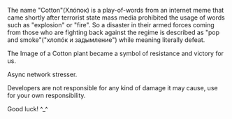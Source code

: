 The name "Cotton"(Хлóпок) is a play-of-words from an internet meme that came shortly after terrorist state mass media prohibited the usage of words such as "explosion" or "fire". So a disaster in their armed forces coming from those who are fighting back against the regime is described as "pop and smoke"("хлопóк и задымление") while meaning literally defeat.

The Image of a Cotton plant became a symbol of resistance and victory for us.

Async network stresser.

Developers are not responsible for any kind of damage it may cause, use for your own responsibility.

Good luck! 
^_^
